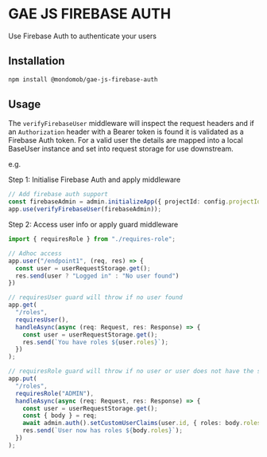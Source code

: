 # GAE JS FIREBASE AUTH

Use Firebase Auth to authenticate your users

## Installation

```sh
npm install @mondomob/gae-js-firebase-auth
```

## Usage

The `verifyFirebaseUser` middleware will inspect the request headers and if an
`Authorization` header with a Bearer token is found it is validated as a Firebase
Auth token. For a valid user the details are mapped into a local BaseUser instance and
set into request storage for use downstream.

e.g.

Step 1: Initialise Firebase Auth and apply middleware
```typescript
// Add firebase auth support
const firebaseAdmin = admin.initializeApp({ projectId: config.projectId });
app.use(verifyFirebaseUser(firebaseAdmin));
```

Step 2: Access user info or apply guard middleware

```typescript
import { requiresRole } from "./requires-role";

// Adhoc access
app.user("/endpoint1", (req, res) => {
  const user = userRequestStorage.get();
  res.send(user ? "Logged in" : "No user found")
})

// requiresUser guard will throw if no user found
app.get(
  "/roles",
  requiresUser(),
  handleAsync(async (req: Request, res: Response) => {
    const user = userRequestStorage.get();
    res.send(`You have roles ${user.roles}`);
  })
);

// requiresRole guard will throw if no user or user does not have the specified role
app.put(
  "/roles",
  requiresRole("ADMIN"),
  handleAsync(async (req: Request, res: Response) => {
    const user = userRequestStorage.get();
    const { body } = req;
    await admin.auth().setCustomUserClaims(user.id, { roles: body.roles });
    res.send(`User now has roles ${body.roles}`);
  })
);

```
